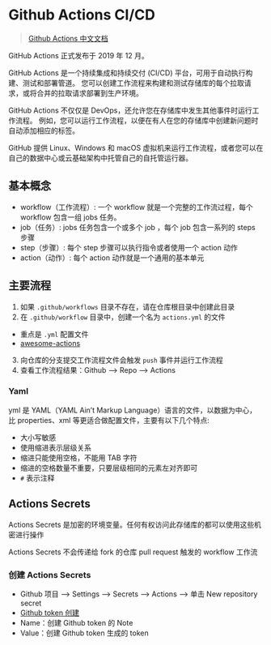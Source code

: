 # Github Actions CI/CD

> [Github Actions 中文文档](https://docs.github.com/cn/actions)

GitHub Actions 正式发布于 2019 年 12 月。

GitHub Actions 是一个持续集成和持续交付 (CI/CD) 平台，可用于自动执行构建、测试和部署管道。 您可以创建工作流程来构建和测试存储库的每个拉取请求，或将合并的拉取请求部署到生产环境。

GitHub Actions 不仅仅是 DevOps，还允许您在存储库中发生其他事件时运行工作流程。 例如，您可以运行工作流程，以便在有人在您的存储库中创建新问题时自动添加相应的标签。

GitHub 提供 Linux、Windows 和 macOS 虚拟机来运行工作流程，或者您可以在自己的数据中心或云基础架构中托管自己的自托管运行器。

## 基本概念

- workflow（工作流程）: 一个 workflow 就是一个完整的工作流过程，每个 workflow 包含一组 jobs 任务。
- job（任务）: jobs 任务包含一个或多个 job ，每个 job 包含一系列的 steps 步骤
- step（步骤）: 每个 step 步骤可以执行指令或者使用一个 action 动作
- action（动作）: 每个 action 动作就是一个通用的基本单元

## 主要流程

1. 如果 `.github/workflows` 目录不存在，请在仓库根目录中创建此目录
2. 在 `.github/workflow` 目录中，创建一个名为 `actions.yml` 的文件
  - 重点是 `.yml` 配置文件
  - [awesome-actions](https://github.com/sdras/awesome-actions)
3. 向仓库的分支提交工作流程文件会触发 `push` 事件并运行工作流程
4. 查看工作流程结果：Github --> Repo --> Actions

### Yaml

yml 是 YAML（YAML Ain’t Markup Language）语言的文件，以数据为中心，比 properties、xml 等更适合做配置文件，主要有以下几个特点:

- 大小写敏感
- 使用缩进表示层级关系
- 缩进只能使用空格，不能用 TAB 字符
- 缩进的空格数量不重要，只要层级相同的元素左对齐即可
- `#` 表示注释

## Actions Secrets

Actions Secrets 是加密的环境变量。任何有权访问此存储库的都可以使用这些机密进行操作

Actions Secrets 不会传递给 fork 的仓库 pull request 触发的 workflow 工作流

### 创建 Actions Secrets

- Github 项目 --> Settings --> Secrets --> Actions --> 单击 New repository secret
- [Github token 创建](!./../tokens.md)
- Name：创建 Github token 的 Note
- Value：创建 Github token 生成的 token

<!-- ## 最佳实践

[个人博客网站/个人知识库网站快速搭建](!./../../../../frontend/Vue/vuePress/start.md)
- VuePress 搭建
- VuePress 部署 -->